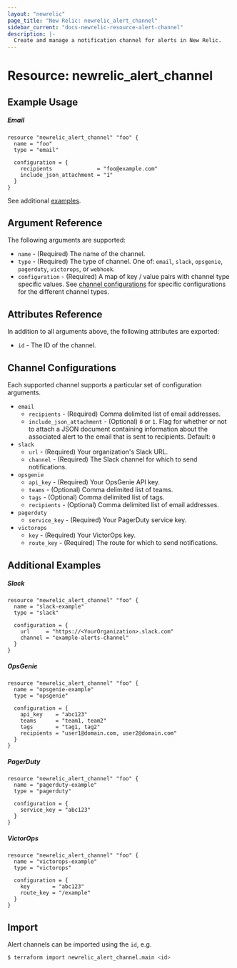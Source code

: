 ```yaml
---
layout: "newrelic"
page_title: "New Relic: newrelic_alert_channel"
sidebar_current: "docs-newrelic-resource-alert-channel"
description: |-
  Create and manage a notification channel for alerts in New Relic.
---
```


# Resource: newrelic\_alert\_channel

## Example Usage

##### Email
```hcl
resource "newrelic_alert_channel" "foo" {
  name = "foo"
  type = "email"

  configuration = {
    recipients              = "foo@example.com"
    include_json_attachment = "1"
  }
}
```
See additional [examples](#additional-examples).

## Argument Reference

The following arguments are supported:

  * `name` - (Required) The name of the channel.
  * `type` - (Required) The type of channel.  One of: `email`, `slack`, `opsgenie`, `pagerduty`, `victorops`, or `webhook`.
  * `configuration` - (Required) A map of key / value pairs with channel type specific values. See [channel configurations](#channel-configurations) for specific configurations for the different channel types.

## Attributes Reference

In addition to all arguments above, the following attributes are exported:

  * `id` - The ID of the channel.

## Channel Configurations

Each supported channel supports a particular set of configuration arguments.

  * `email`
    * `recipients` - (Required) Comma delimited list of email addresses.
    * `include_json_attachment` - (Optional) `0` or `1`. Flag for whether or not to attach a JSON document containing information about the associated alert to the email that is sent to recipients. Default: `0`
  * `slack`
    * `url` - (Required) Your organization's Slack URL.
    * `channel` - (Required) The Slack channel for which to send notifications.
  * `opsgenie`
    * `api_key` - (Required) Your OpsGenie API key.
    * `teams` - (Optional) Comma delimited list of teams.
    * `tags` - (Optional) Comma delimited list of tags.
    * `recipients` - (Optional) Comma delimited list of email addresses.
  * `pagerduty`
    * `service_key` - (Required) Your PagerDuty service key.
  * `victorops`
    * `key` - (Required) Your VictorOps key.
    * `route_key` - (Required) The route for which to send notifications.

## Additional Examples

##### Slack
```hcl
resource "newrelic_alert_channel" "foo" {
  name = "slack-example"
  type = "slack"

  configuration = {
    url     = "https://<YourOrganization>.slack.com"
    channel = "example-alerts-channel"
  }
}
```

##### OpsGenie
```hcl
resource "newrelic_alert_channel" "foo" {
  name = "opsgenie-example"
  type = "opsgenie"

  configuration = {
    api_key    = "abc123"
    teams      = "team1, team2"
    tags       = "tag1, tag2"
    recipients = "user1@domain.com, user2@domain.com"
  }
}
```

##### PagerDuty
```hcl
resource "newrelic_alert_channel" "foo" {
  name = "pagerduty-example"
  type = "pagerduty"

  configuration = {
    service_key = "abc123"
  }
}
```

##### VictorOps
```hcl
resource "newrelic_alert_channel" "foo" {
  name = "victorops-example"
  type = "victorops"

  configuration = {
    key       = "abc123"
    route_key = "/example"
  }
}
```

## Import

Alert channels can be imported using the `id`, e.g.

```bash
$ terraform import newrelic_alert_channel.main <id>
```
